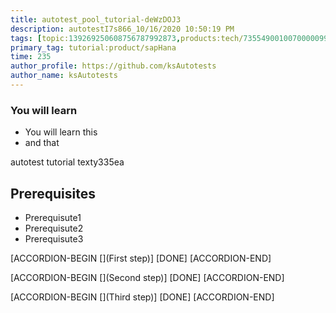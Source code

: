 ```yaml
---
title: autotest_pool_tutorial-deWzDOJ3
description: autotestI7s866_10/16/2020 10:50:19 PM
tags: [topic:139269250608756787992873,products:tech/73554900100700000996,tutorial:experience/advanced]
primary_tag: tutorial:product/sapHana
time: 235
author_profile: https://github.com/ksAutotests
author_name: ksAutotests
---
```

### You will learn
- You will learn this
- and that

autotest tutorial texty335ea

## Prerequisites
- Prerequisute1
- Prerequisute2
- Prerequisute3

[ACCORDION-BEGIN [](First step)]
[DONE]
[ACCORDION-END]

[ACCORDION-BEGIN [](Second step)]
[DONE]
[ACCORDION-END]

[ACCORDION-BEGIN [](Third step)]
[DONE]
[ACCORDION-END]

